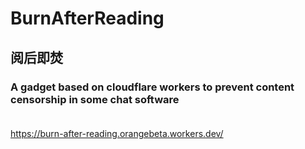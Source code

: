 # BurnAfterReading
## 阅后即焚
### A gadget based on cloudflare workers to prevent content censorship in some chat software<br><br>
https://burn-after-reading.orangebeta.workers.dev/
